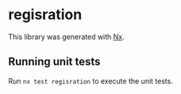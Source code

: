 # regisration

This library was generated with [Nx](https://nx.dev).

## Running unit tests

Run `nx test regisration` to execute the unit tests.
